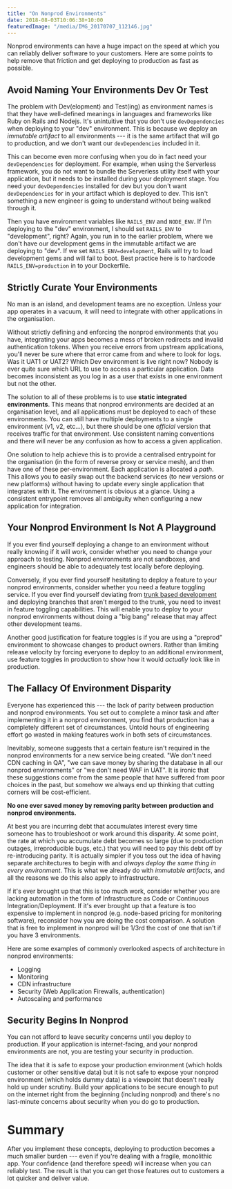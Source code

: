 ```yaml
---
title: "On Nonprod Environments"
date: 2018-08-03T10:06:38+10:00
featuredImage: "/media/IMG_20170707_112146.jpg"
---
```


Nonprod environments can have a huge impact on the speed at which you can reliably deliver software to your customers. Here are some points to help remove that friction and get deploying to production as fast as possible.

<!--more-->

## Avoid Naming Your Environments Dev Or Test

The problem with Dev(elopment) and Test(ing) as environment names is that they have well-defined meanings in languages and frameworks like Ruby on Rails and Nodejs. It's unintuitive that you don't use `devDependencies` when deploying to your "dev" environment. This is because we deploy an _immutable artifact_ to all environments --- it is the same artifact that will go to production, and we don't want our `devDependencies` included in it. 

This can become even more confusing when you do in fact need your `devDependencies` for deployment. For example, when using the Serverless framework, you do not want to bundle the Serverless utility itself with your application, but it needs to be installed during your deployment stage. You need your `devDependencies` installed for dev but you don't want `devDependencies` for in your artifact which is deployed to dev. This isn't something a new engineer is going to understand without being walked through it.

Then you have environment variables like `RAILS_ENV` and `NODE_ENV`. If I'm deploying to the "dev" environment, I should set `RAILS_ENV` to "development", right? Again, you run in to the earlier problem, where we don't have our development gems in the immutable artifact we are deploying to "dev". If we set `RAILS_ENV=development`, Rails will try to load development gems and will fail to boot. Best practice here is to hardcode `RAILS_ENV=production` in to your Dockerfile.

## Strictly Curate Your Environments

No man is an island, and development teams are no exception. Unless your app operates in a vacuum, it will need to integrate with other applications in the organisation.

Without strictly defining and enforcing the nonprod environments that you have, integrating your apps becomes a mess of broken redirects and invalid authentication tokens. When you receive errors from upstream applications, you'll never be sure where that error came from and where to look for logs. Was it UAT1 or UAT2? Which Dev environment is live right now? Nobody is ever quite sure which URL to use to access a particular application. Data becomes inconsistent as you log in as a user that exists in one environment but not the other.

The solution to all of these problems is to use **static integrated environments**. This means that nonprod environments are decided at an organisation level, and all applications must be deployed to each of these environments. You can still have multiple deployments to a single environment (v1, v2, etc...), but there should be one _official_ version that receives traffic for that environment. Use consistent naming conventions and there will never be any confusion as how to access a given application.

One solution to help achieve this is to provide a centralised entrypoint for the organisation (in the form of reverse proxy or service mesh), and then have one of these per-environment. Each application is allocated a _path_. This allows you to easily swap out the backend services (to new versions or new platforms) without having to update every single application that integrates with it. The environment is obvious at a glance. Using a consistent entrypoint removes all ambiguity when configuring a new application for integration.

## Your Nonprod Environment Is Not A Playground

If you ever find yourself deploying a change to an environment without really knowing if it will work, consider whether you need to change your approach to testing. Nonprod environments are not sandboxes, and engineers should be able to adequately test locally before deploying.

Conversely, if you ever find yourself hesitating to deploy a feature to your nonprod environments, consider whether you need a feature toggling service. If you ever find yourself deviating from [trunk based development](https://trunkbaseddevelopment.com) and deploying branches that aren't merged to the trunk, you need to invest in feature toggling capabilities. This will enable you to deploy to your nonprod environments without doing a "big bang" release that may affect other development teams.

Another good justification for feature toggles is if you are using a "preprod" environment to showcase changes to product owners. Rather than limiting release velocity by forcing everyone to deploy to an additional environment, use feature toggles in production to show how it would _actually_ look like in production.

## The Fallacy Of Environment Disparity

Everyone has experienced this --- the lack of parity between production and nonprod environments. You set out to complete a minor task and after implementing it in a nonprod environment, you find that production has a completely different set of circumstances. Untold hours of engineering effort go wasted in making features work in both sets of circumstances.

Inevitably, someone suggests that a certain feature isn't required in the nonprod environments for a new service being created. "We don't need CDN caching in QA", "we can save money by sharing the database in all our nonprod environments" or "we don't need WAF in UAT". It is ironic that these suggestions come from the same people that have suffered from poor choices in the past, but somehow we always end up thinking that cutting corners will be cost-efficient.

**No one ever saved money by removing parity between production and nonprod environments.** 

At best you are incurring debt that accumulates interest every time someone has to troubleshoot or work around this disparity. At some point, the rate at which you accumulate debt becomes so large (due to production outages, irreproducible bugs, etc.) that you will need to pay this debt off by re-introducing parity. It is actually simpler if you toss out the idea of having separate architectures to begin with and _always deploy the same thing in every environment_. This is what we already do with _immutable artifacts_, and all the reasons we do this also apply to infrastructure.

If it's ever brought up that this is too much work, consider whether you are lacking automation in the form of Infrastructure as Code or Continuous Integration/Deployment. If it's ever brought up that a feature is too expensive to implement in nonprod (e.g. node-based pricing for monitoring software), reconsider how you are doing the cost comparison. A solution that is free to implement in nonprod will be 1/3rd the cost of one that isn't if you have 3 environments.

Here are some examples of commonly overlooked aspects of architecture in nonprod environments:

  * Logging
  * Monitoring
  * CDN infrastructure
  * Security (Web Application Firewalls, authentication)
  * Autoscaling and performance

## Security Begins In Nonprod

You can not afford to leave security concerns until you deploy to production. If your application is internet-facing, and your nonprod environments are not, you are testing your security in production. 

The idea that it is safe to expose your production environment (which holds customer or other sensitive data) but it is not safe to expose your nonprod environment (which holds dummy data) is a viewpoint that doesn't really hold up under scrutiny. Build your applications to be secure enough to put on the internet right from the beginning (including nonprod) and there's no last-minute concerns about security when you do go to production.

# Summary

After you implement these concepts, deploying to production becomes a much smaller burden --- even if you're dealing with a fragile, monolithic app. Your confidence (and therefore speed) will increase when you can reliably test. The result is that you can get those features out to customers a lot quicker and deliver value.
